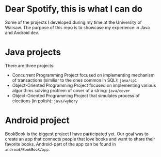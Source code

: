 # Dear Spotify, this is what I can do

Some of the projects I developed during my time at the University of Warsaw. The purpose of this repo is to showcase my experience in Java and Android dev.

# Java projects

There are three projects:
- Concurrent Programming Project focused on implementing mechanism of transactions (similiar to the ones common in SQL): `java/cp1`
- Object-Oriented Programming Project focused on implementing various algorithms solving problem of cover of a string: `java/cover`
- Object-Oriented Programming Project that simulates process of elections (in polish): `java/wybory`

# Android project

BookBook is the biggest project I have participated yet. Our goal was to create an app that connects people that love books and want to share their favorite books. Android-part of the app can be found in `android/BookBook/app`.
